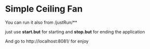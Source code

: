 # Simple Ceiling Fan

You can run it also from /justRun/**

just use <b>start.but</b> for starting and <b>stop.but</b> for ending the application

And go to http://localhost:8081/ for enjoy
 

